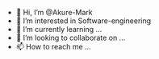- 👋 Hi, I’m @Akure-Mark
- 👀 I’m interested in Software-engineering
- 🌱 I’m currently learning ...
- 💞️ I’m looking to collaborate on ...
- 📫 How to reach me ...

<!---
AKURE-MARK/AKURE-MARK is a ✨ special ✨ repository because its `README.md` (this file) appears on your GitHub profile.
You can click the Preview link to take a look at your changes.
--->
